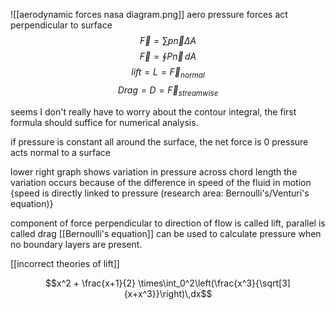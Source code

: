 ![[aerodynamic forces nasa diagram.png]]
aero pressure forces act perpendicular to surface
$$\vec{F} = \sum{p\vec{n}}\Delta A$$
$$\vec{F} = \oint{P\vec{n}}\,dA$$
$$lift = L = \vec{F}_{normal}$$
$$Drag = D = \vec{F}_{streamwise}$$

seems I don't really have to worry about the contour integral, the first formula should suffice for numerical analysis.

if pressure is constant all around the surface, the net force is 0
pressure acts normal to a surface

lower right graph shows variation in pressure across chord length
the variation occurs because of the difference in speed of the fluid in motion
{speed is directly linked to pressure (research area: Bernoulli's/Venturi's equation)}

component of force perpendicular to direction of flow is called lift, parallel is called drag
[[Bernoulli's equation]] can be used to calculate pressure when no boundary layers are present.


[[incorrect theories of lift]]

$$x^2 + \frac{x+1}{2} \times\int_0^2\left(\frac{x^3}{\sqrt[3]{x+x^3}}\right)\,dx$$